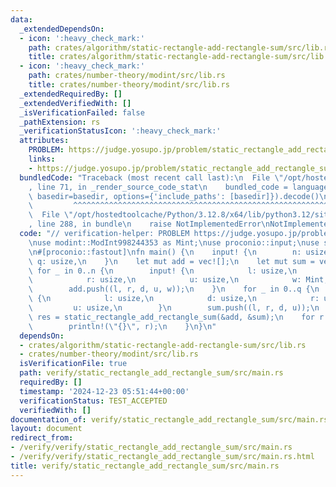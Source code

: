```yaml
---
data:
  _extendedDependsOn:
  - icon: ':heavy_check_mark:'
    path: crates/algorithm/static-rectangle-add-rectangle-sum/src/lib.rs
    title: crates/algorithm/static-rectangle-add-rectangle-sum/src/lib.rs
  - icon: ':heavy_check_mark:'
    path: crates/number-theory/modint/src/lib.rs
    title: crates/number-theory/modint/src/lib.rs
  _extendedRequiredBy: []
  _extendedVerifiedWith: []
  _isVerificationFailed: false
  _pathExtension: rs
  _verificationStatusIcon: ':heavy_check_mark:'
  attributes:
    PROBLEM: https://judge.yosupo.jp/problem/static_rectangle_add_rectangle_sum
    links:
    - https://judge.yosupo.jp/problem/static_rectangle_add_rectangle_sum
  bundledCode: "Traceback (most recent call last):\n  File \"/opt/hostedtoolcache/Python/3.12.8/x64/lib/python3.12/site-packages/onlinejudge_verify/documentation/build.py\"\
    , line 71, in _render_source_code_stat\n    bundled_code = language.bundle(stat.path,\
    \ basedir=basedir, options={'include_paths': [basedir]}).decode()\n          \
    \         ^^^^^^^^^^^^^^^^^^^^^^^^^^^^^^^^^^^^^^^^^^^^^^^^^^^^^^^^^^^^^^^^^^^^^^^^^^^^^^^^^\n\
    \  File \"/opt/hostedtoolcache/Python/3.12.8/x64/lib/python3.12/site-packages/onlinejudge_verify/languages/rust.py\"\
    , line 288, in bundle\n    raise NotImplementedError\nNotImplementedError\n"
  code: "// verification-helper: PROBLEM https://judge.yosupo.jp/problem/static_rectangle_add_rectangle_sum\n\
    \nuse modint::ModInt998244353 as Mint;\nuse proconio::input;\nuse static_rectangle_add_rectangle_sum::static_rectangle_add_rectangle_sum;\n\
    \n#[proconio::fastout]\nfn main() {\n    input! {\n        n: usize,\n       \
    \ q: usize,\n    }\n    let mut add = vec![];\n    let mut sum = vec![];\n   \
    \ for _ in 0..n {\n        input! {\n            l: usize,\n            d: usize,\n\
    \            r: usize,\n            u: usize,\n            w: Mint,\n        }\n\
    \        add.push((l, r, d, u, w));\n    }\n    for _ in 0..q {\n        input!\
    \ {\n            l: usize,\n            d: usize,\n            r: usize,\n   \
    \         u: usize,\n        }\n        sum.push((l, r, d, u));\n    }\n    let\
    \ res = static_rectangle_add_rectangle_sum(&add, &sum);\n    for r in res {\n\
    \        println!(\"{}\", r);\n    }\n}\n"
  dependsOn:
  - crates/algorithm/static-rectangle-add-rectangle-sum/src/lib.rs
  - crates/number-theory/modint/src/lib.rs
  isVerificationFile: true
  path: verify/static_rectangle_add_rectangle_sum/src/main.rs
  requiredBy: []
  timestamp: '2024-12-23 05:51:44+00:00'
  verificationStatus: TEST_ACCEPTED
  verifiedWith: []
documentation_of: verify/static_rectangle_add_rectangle_sum/src/main.rs
layout: document
redirect_from:
- /verify/verify/static_rectangle_add_rectangle_sum/src/main.rs
- /verify/verify/static_rectangle_add_rectangle_sum/src/main.rs.html
title: verify/static_rectangle_add_rectangle_sum/src/main.rs
---
```

